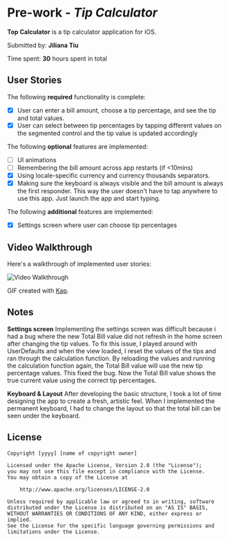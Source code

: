 # Pre-work - *Tip Calculator*

**Top Calculator** is a tip calculator application for iOS.

Submitted by: **Jiliana Tiu**

Time spent: **30** hours spent in total

## User Stories

The following **required** functionality is complete:

* [x] User can enter a bill amount, choose a tip percentage, and see the tip and total values.
* [x] User can select between tip percentages by tapping different values on the segmented control and the tip value is updated accordingly

The following **optional** features are implemented:

* [ ] UI animations
* [ ] Remembering the bill amount across app restarts (if <10mins)
* [x] Using locale-specific currency and currency thousands separators.
* [x] Making sure the keyboard is always visible and the bill amount is always the first responder. This way the user doesn't have to tap anywhere to use this app. Just launch the app and start typing.

The following **additional** features are implemented:

- [x] Settings screen where user can choose tip percentages

## Video Walkthrough

Here's a walkthrough of implemented user stories:

<img src='https://imgur.com/d4RMxAx' title='Video Walkthrough' width='' alt='Video Walkthrough' />

GIF created with [Kap](http://www.getkap.co/).

## Notes

**Settings screen**
Implementing the settings screen was difficult because i had a bug where the new Total Bill value did not refresh in the home screen after changing the tip values.
To fix this issue, I played around with UserDefaults and when the view loaded, I reset the values of the tips and ran through the calculation function. 
By reloading the values and running the calculation function again, the Total Bill value will use the new tip percentage values.
This fixed the bug. Now the Total Bill value shows the true current value using the correct tip percentages.

**Keyboard & Layout**
After developing the basic structure, I took a lot of time designing the app to create a fresh, artistic feel. 
When I implemented the permanent keyboard, I had to change the layout so that the total bill can be seen under the keyboard.


## License

    Copyright [yyyy] [name of copyright owner]

    Licensed under the Apache License, Version 2.0 (the "License");
    you may not use this file except in compliance with the License.
    You may obtain a copy of the License at

        http://www.apache.org/licenses/LICENSE-2.0

    Unless required by applicable law or agreed to in writing, software
    distributed under the License is distributed on an "AS IS" BASIS,
    WITHOUT WARRANTIES OR CONDITIONS OF ANY KIND, either express or implied.
    See the License for the specific language governing permissions and
    limitations under the License.

